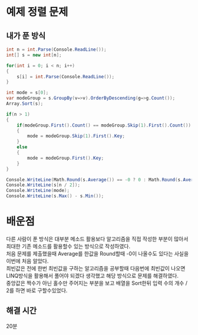 # 예제 정렬 문제

## 내가 푼 방식
``` cs
int n = int.Parse(Console.ReadLine());
int[] s = new int[n];

for(int i = 0; i < n; i++)
{
    s[i] = int.Parse(Console.ReadLine());
}

int mode = s[0];
var modeGroup = s.GroupBy(v=>v).OrderByDescending(g=>g.Count());
Array.Sort(s);

if(n > 1)
{
    if(modeGroup.First().Count() == modeGroup.Skip(1).First().Count())
    {
        mode = modeGroup.Skip(1).First().Key;
    }
    else
    {
        mode = modeGroup.First().Key;
    }
}

Console.WriteLine(Math.Round(s.Average()) == -0 ? 0 : Math.Round(s.Average()));
Console.WriteLine(s[n / 2]);
Console.WriteLine(mode);
Console.WriteLine(s.Max() - s.Min());
```

# 배운점
다른 사람이 푼 방식은 대부분 메소드 활용보다 알고리즘을 직접 작성한 부분이 많아서 최대한 기존 메소드를 활용할수 있는 방식으로 작성하였다.  
처음 문제를 제출했을때 Average를 한값을 Round할때 -0이 나올수도 있다는 사실을 이번에 처음 알았다.  
최빈값은 전에 한번 최빈값을 구하는 알고리즘을 공부할때 다음번에 최빈값이 나오면 LINQ방식을 활용해서 풀어야 되겠다 생각했고 해당 방식으로 문제를 해결하였다.  
중앙값은 짝수가 아닌 홀수만 주어지는 부분을 보고 배열을 Sort한뒤 입력 수의 개수 / 2를 하면 바로 구할수있었다.  



## 해결 시간
20분  